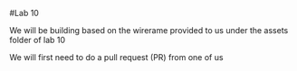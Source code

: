 #Lab 10 

 We will be building based on the wirerame provided to us under the assets folder of lab 10

 We will first need to do a pull request (PR) from one of us